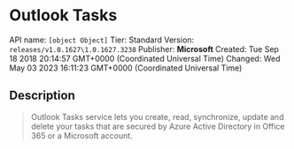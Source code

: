 # Outlook Tasks
API name: `[object Object]`
Tier: Standard
Version: `releases/v1.0.1627\1.0.1627.3238`
Publisher: **Microsoft**
Created: Tue Sep 18 2018 20:14:57 GMT+0000 (Coordinated Universal Time)
Changed: Wed May 03 2023 16:11:23 GMT+0000 (Coordinated Universal Time)

## Description
> Outlook Tasks service lets you create, read, synchronize, update and delete your tasks that are secured by Azure Active Directory in Office 365 or a Microsoft account.
